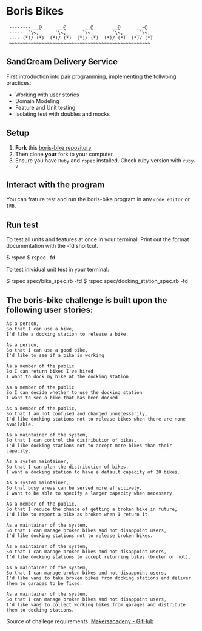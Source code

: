 Boris Bikes
==================

```
 -------- __@      __@       __@       __@      __~@
 ----- _`\<,_    _`\<,_    _`\<,_     _`\<,_    _`\<,_
 ---- (*)/ (*)  (*)/ (*)  (*)/ (*)  (*)/ (*)  (*)/ (*)
 ~~~~~~~~~~~~~~~~~~~~~~~~~~~~~~~~~~~~~~~~~~~~~~~~~~~~

 ```

## SandCream Delivery Service
First introduction into pair programming, implementing the follwoing practices:

- Working with user stories
- Domain Modeling
- Feature and Unit testing
- Isolating test with doubles and mocks

## Setup

1. **Fork** this [boris-bike repository](https://github.com/CorinneBosch/boris-bikes/) 
2. Then clone **your** fork to your computer.
3. Ensure you have `Ruby` and `rspec` installed. Check ruby version with `ruby-v`

## Interact with the program

You can frature test and run the boris-bike program in any `code editor` or `IRB`. 

## Run test 

To test all units and features at once in your terminal.
Print out the format documentation with the -fd shortcut.

$ rspec
$ rspec -fd

To test inividual unit test in your terminal:

$ rspec spec/bike_spec.rb -fd
$ rspec spec/docking_station_spec.rb -fd

## The boris-bike challenge is built upon the following user stories:

```
As a person,
So that I can use a bike,
I'd like a docking station to release a bike.

As a person,
So that I can use a good bike,
I'd like to see if a bike is working

As a member of the public
So I can return bikes I've hired
I want to dock my bike at the docking station

As a member of the public
So I can decide whether to use the docking station
I want to see a bike that has been docked

As a member of the public,
So that I am not confused and charged unnecessarily,
I'd like docking stations not to release bikes when there are none available.

As a maintainer of the system,
So that I can control the distribution of bikes,
I'd like docking stations not to accept more bikes than their capacity.

As a system maintainer,
So that I can plan the distribution of bikes,
I want a docking station to have a default capacity of 20 bikes.

As a system maintainer,
So that busy areas can be served more effectively,
I want to be able to specify a larger capacity when necessary.

As a member of the public,
So that I reduce the chance of getting a broken bike in future,
I'd like to report a bike as broken when I return it.

As a maintainer of the system,
So that I can manage broken bikes and not disappoint users,
I'd like docking stations not to release broken bikes.

As a maintainer of the system,
So that I can manage broken bikes and not disappoint users,
I'd like docking stations to accept returning bikes (broken or not).

As a maintainer of the system,
So that I can manage broken bikes and not disappoint users,
I'd like vans to take broken bikes from docking stations and deliver them to garages to be fixed.

As a maintainer of the system,
So that I can manage broken bikes and not disappoint users,
I'd like vans to collect working bikes from garages and distribute them to docking stations.

```

Source of challege requirements: [Makersacadeny - GitHub](https://github.com/makersacademy/course/tree/main/boris_bikes)
